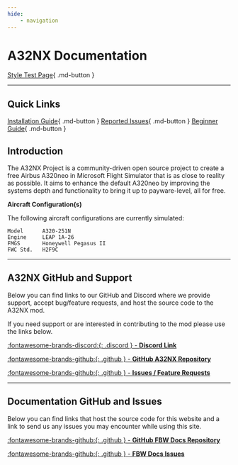 ```yaml
---
hide:
    - navigation
---
```


# A32NX Documentation


[Style Test Page](test.md "Style Test Page"){ .md-button }

***

## Quick Links
[Installation Guide](start/installation.md){ .md-button } [Reported Issues](start/reported-issues.md){ .md-button } [Beginner Guide](beginner-guide/overview.md){ .md-button }

## Introduction

The A32NX Project is a community-driven open source project to create a free Airbus A320neo in Microsoft Flight Simulator that is as close to reality as possible. It aims to enhance the default A320neo by improving the systems depth and functionality to bring it up to payware-level, all for free.

**Aircraft Configuration(s)**

The following aircraft configurations are currently simulated:

```
Model      A320-251N
Engine     LEAP 1A-26
FMGS       Honeywell Pegasus II
FWC Std.   H2F9C
```

---

## A32NX GitHub and Support

Below you can find links to our GitHub and Discord where we provide support, accept bug/feature requests, and host the source code to the A32NX mod.

If you need support or are interested in contributing to the mod please use the links below.

[:fontawesome-brands-discord:{: .discord } - **Discord Link**](https://discord.gg/flybywire)

[:fontawesome-brands-github:{: .github } -  **GitHub A32NX Repository**](https://github.com/flybywiresim/a32nx)

[:fontawesome-brands-github:{: .github } - **Issues / Feature Requests**](https://github.com/flybywiresim/a32nx/issues)

---

## Documentation GitHub and Issues

Below you can find links that host the source code for this website and a link to send us any issues you may encounter while using this site.

[:fontawesome-brands-github:{: .github } -  **GitHub FBW Docs Repository**](https://github.com/flybywiresim/docs)

[:fontawesome-brands-github:{: .github } -  **FBW Docs Issues**](https://github.com/flybywiresim/docs/issues)
